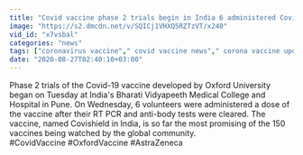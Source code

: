 ```yaml
---
title: "Covid vaccine phase 2 trials begin in India 6 administered Covishield Oneindia News"
image: "https://s2.dmcdn.net/v/SQICj1VHXQ5RZTzVT/x240"
vid_id: "x7vsbal"
categories: "news"
tags: ["coronavirus vaccine"," covid vaccine news"," corona vaccine updates"]
date: "2020-08-27T02:40:10+03:00"
---
```

Phase 2 trials of the Covid-19 vaccine developed by Oxford University began on Tuesday at India's Bharati Vidyapeeth Medical College and Hospital in Pune. On Wednesday, 6 volunteers were administered a dose of the vaccine after their RT PCR and anti-body tests were cleared. The vaccine, named Covishield in India, is so far the most promising of the 150 vaccines being watched by the global community.  <br>#CovidVaccine #OxfordVaccine #AstraZeneca
